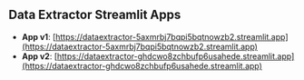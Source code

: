 ## Data Extractor Streamlit Apps

- **App v1**: [https://dataextractor-5axmrbj7bqpi5bqtnowzb2.streamlit.app](https://dataextractor-5axmrbj7bqpi5bqtnowzb2.streamlit.app)
- **App v2**: [https://dataextractor-ghdcwo8zchbufp6usahede.streamlit.app](https://dataextractor-ghdcwo8zchbufp6usahede.streamlit.app)

